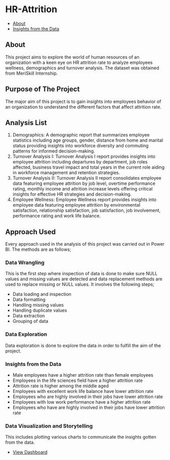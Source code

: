 # HR-Attrition

- [About](#about)
- [Insights from the Data](#insights-from-the-data)

## About
This project aims to explore the world of human resources of an organization with a keen eye on HR attrition rate to analyze employees wellness, demographics and turnover analysis. The dataset was obtained from MeriSkill Internship.

## Purpose of The Project
The major aim of this project is to gain insights into employees behavior of an organization to understand the different factors that affect attrition rate.

## Analysis List
1. Demographics: 
A demographic report that summarizes employee statistics including age groups, gender, distance from home and marital status providing insights into workforce diversity and commuting patterns for informed decision-making.
2. Turnover Analysis I:
Turnover Analysis I report provides insights into employee attrition including departures by department, job roles affected, business travel impact and total years in the current role aiding in workforce management and retention strategies.
3. Turnover Analysis II:
Turnover Analysis II report consolidates employee data featuring employee attrition by job level, overtime performance rating, monthly income and attrition increase levels offering critical insights for effective HR strategies and decision-making.
4. Employee Wellness:
Employee Wellness report provides insights into employee data featuring employee attrition by environmental satisfaction, relationship satisfaction, job satisfaction, job involvement, performance rating and work life balance.

## Approach Used
Every approach used in the analysis of this project was carried out in Power BI. The methods are as follows;
### Data Wrangling
This is the first step where inspection of data is done to make sure NULL values and missing values are detected and data replacement methods are used to replace missing or NULL values. It involves the following steps;
- Data loading and inspection
- Data formatting
- Handling missing values
- Handling duplicate values
- Data extraction
- Grouping of data 

### Data Exploration
Data exploration is done to explore the data in order to fulfill the aim of the project.

### Insights from the Data
- Male employees have a higher attrition rate than female employees
- Employees in the life sciences field have a higher attrition rate
- Attrition rate is higher among the middle aged
- Employees with excellent work life balance have lower attrition rate
- Employees who are highly involved in their jobs have lower attrition rate
- Employees with low work performance have a higher attrition rate
- Employees who have are highly involved in their jobs have lower attrition rate

### Data Visualization and Storytelling
This includes plotting various charts to communicate the insights gotten from the data.
- [View Dashboard](https://drive.google.com/file/d/1qEdWVOj8x8dEK12hAGCWFUU0YKs6IEWZ/view?usp=sharing)
